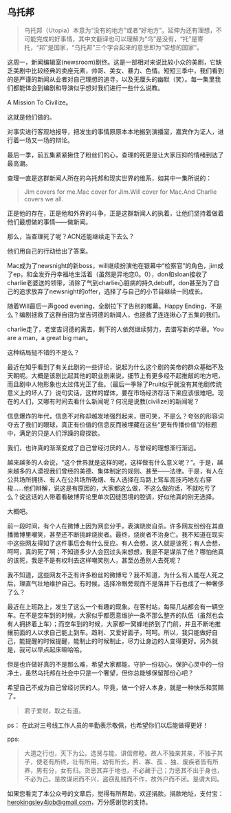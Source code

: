 ## 乌托邦


> 乌托邦（Utopia）本意为“没有的地方”或者“好地方”。延伸为还有理想，不可能完成的好事情，其中文翻译也可以理解为“乌”是没有，“托”是寄托，“邦”是国家，“乌托邦”三个字合起来的意思即为“空想的国家”。

这周一，新闻编辑室(newsroom)剧终。这是一部相对来说比较小众的美剧，它缺乏美剧中比较经典的卖座元素，帅哥、美女、暴力、色情。短短三季中，我们看到的是严谨的新闻从业者对自己理想的追寻，以及无厘头的幽默（笑）。每一集里我们都能体会到编剧和导演似乎想对我们进行一些什么说教。

A Mission To Civilize。

这就是他们做的。

对事实进行客观地报导，把发生的事情原原本本地搬到演播室，嘉宾作为证人，进行着一场又一场的辩论。

最后一季，前五集紧紧揪住了粉丝们的心，查理的死更是让大家压抑的情绪到达了最高潮。

查理一直是这群新闻人所在的乌托邦和现实世界的维系，如其中一集所说的：

> Jim covers for me.Mac cover for Jim.Will cover for Mac.And Charlie covers we all.

正是他的存在，正是他和外界的斗争，正是这群新闻人的执着，让他们坚持着做着他们最想做的事情——做新闻。

那么，当查理死了呢？ACN还能继续走下去么？

他们用自己的行动给出了答案。

Mac成为了newsnight的新boss，will继续扮演他在银幕中“检察官”的角色，jim成了ep，和金发乔丹幸福地生活着（虽然是异地恋0。0），don和sloan接收了charlie老婆送的领带，消除了气到charlie心脏病的持久debuff，don甚至为了自己的追求放弃了newsnight的offer，选择了与自己的小节目继续一同成长。

随着Will最后一声good evening，全剧拉下了告别的帷幕。Happy Ending，不是么？编剧拯救了这群自诩为堂吉诃德的新闻人，也拯救了连连揪心了五集的我们。

charlie走了，老堂吉诃德的离去，剩下的人依然继续努力，去谱写新的华章。You are a man，a great big man。

这种结局挺不错的不是么？

最近在知乎看到了有关此剧的一些评论，说起为什么这个剧的美帝的群众基础不及天朝呢。大概是该剧比起其他的职业剧来说，细节上有更多经不起推敲的地方吧，而且剧中人物形象也太过伟光正了些。（最后一季除了Pruit似乎就没有其他剧传统意义上的坏人了）说句实话，这样的媒体，要在市场经济存活下来应该很难吧。现在的人们，又哪有时间去看什么新闻呢？何况是说教(civilize)的新闻呢？

信息爆炸的年代，信息不对称却越发地强烈起来，很可笑，不是么？夸张的形容词夺去了我们的眼球，真正有价值的信息反而被埋藏在这些“更有传播价值”的标题中，满足的只是人们浮躁的窥探欲。

我们，也许真的渐渐变成了自己曾经讨厌的人，与曾经的理想渐行渐远。

越来越多的人会说，“这个世界就是这样的呢，这样做有什么意义呢？”。于是，越来越多的人漠视我们曾经的美德、集体制定的规则、甚至——法律。于是，有人在公共场所拥挤、有人在公共场所吸烟、有人选择在马路上驾车高技巧地左右穿梭……他们辩解，说这是有原因的，大家都这么做，不这么做的话，不就吃亏了么？说这话的人带着看破博弈论里单次囚徒困境的腔调，好似他真的别无选择。

大概吧。

前一段时间，有个人在微博上因为网恋分手，表演烧炭自杀。许多网友纷纷在其直播微博里嘲笑，甚至还不断挑衅烧炭者。最终，烧炭者不治身亡。我不知道在现实中这些网友得知了这件事后会有什么反应。有人会想，这人就是该死；有人会想，呵呵，真的死了啊；不知道多少人会回过头来想想，我是不是谋杀了他？哪怕他真的该死，我是不是有权利去这样嘲笑别人，甚至怂恿别人去死呢？

我不知道，这些网友不乏有许多粉丝的微博号？我不知道，为什么有人能在人死之后，理直气壮地维护自己。有时候，选择冷眼旁观而不是落井下石也成了一种奢侈了么？

最近在上班路上，发生了这么一个有趣的现象。在客村站，每隔几站都会有一辆空车。在不是空车到的时候，大家似乎都愿意维护一条不那么整齐的队伍（虽然也会有人拥挤着上车）；而空车到的时候，大家都一窝蜂地挤到了门前，并且不断地推攘前面的人以求自己能上到车。趋利、又爱好面子，呵呵。所以，我只能做好自己，能提醒的时候提醒，能制止的时候制止，尽力让身边的人变得更好。另外就是，我可以早点起床嘛哈哈。

但是也许做好真的不是那么难，希望大家都能，守护一份初心，保护心灵中的一份净土，虽然乌托邦在社会中只是一个奢望，但你总能够保留那份心吧？

希望自己不成为自己曾经讨厌的人。毕竟，做一个好人本身，就是一种快乐和赏赐了。

> 君子爱财，取之有道。

ps： 在此对三号线工作人员的辛勤表示敬佩，也希望你们以后能做得更好！

pps:
> 大道之行也，天下为公。选贤与能，讲信修睦。故人不独亲其亲，不独子其子，使老有所终，壮有所用，幼有所长，矜、寡、孤 、独、废疾者皆有所养，男有分，女有归。货恶其弃于地也，不必藏于己；力恶其不出于身也，不必为己。是故谋闭而不兴，盗窃乱贼而不作，故外户而不闭。是谓大同。

如果您看完了本公众号的文章后，觉得有所帮助，欢迎捐款。捐款地址，支付宝：herokingsley4job@gmail.com，万分感谢您的支持。





